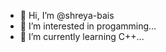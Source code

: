 - 👋 Hi, I’m @shreya-bais
- 👀 I’m interested in progamming...
- 🌱 I’m currently learning C++...
 
<!---
shreya-bais/shreya-bais is a ✨ special ✨ repository because its `README.md` (this file) appears on your GitHub profile.
You can click the Preview link to take a look at your changes.
--->
